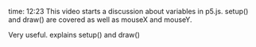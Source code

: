 time: 12:23
This video starts a discussion about variables in p5.js. setup() and draw() are covered as well as mouseX and mouseY.

Very useful. explains setup() and draw()

